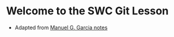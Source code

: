 # Welcome to the SWC Git Lesson

- Adapted from [Manuel G. Garcia notes](https://github.com/manuGil/lecture-notes) 
